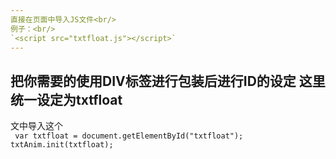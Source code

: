 ```yaml
---
直接在页面中导入JS文件<br/>
例子：<br/>
`<script src="txtfloat.js"></script>`
---
```

把你需要的使用DIV标签进行包装后进行ID的设定
这里统一设定为**txtfloat**
---
文中导入这个<br/>
   ` var txtfloat = document.getElementById("txtfloat");
			txtAnim.init(txtfloat);`
